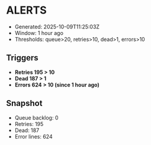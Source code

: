 # ALERTS

- Generated: 2025-10-09T11:25:03Z
- Window: 1 hour ago
- Thresholds: queue>20, retries>10, dead>1, errors>10

## Triggers
- **Retries 195 > 10**
- **Dead 187 > 1**
- **Errors 624 > 10 (since 1 hour ago)**

## Snapshot
- Queue backlog: 0
- Retries: 195
- Dead: 187
- Error lines: 624
